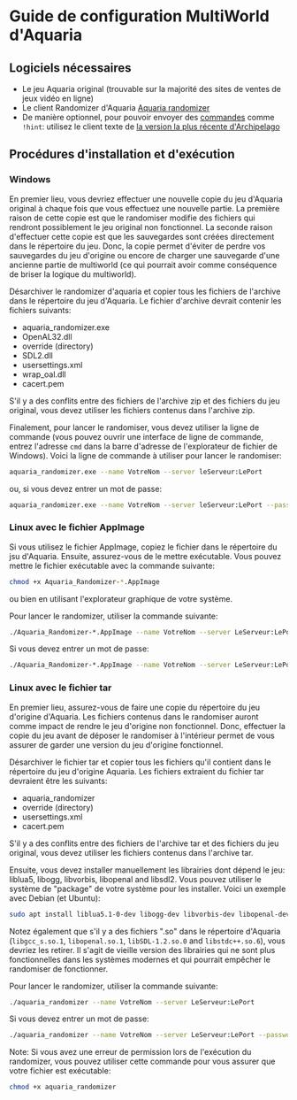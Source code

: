 # Guide de configuration MultiWorld d'Aquaria

## Logiciels nécessaires

- Le jeu Aquaria original (trouvable sur la majorité des sites de ventes de jeux vidéo en ligne)
- Le client Randomizer d'Aquaria [Aquaria randomizer](https://github.com/tioui/Aquaria_Randomizer/releases)
- De manière optionnel, pour pouvoir envoyer des [commandes](/tutorial/Archipelago/commands/en) comme `!hint`: utilisez le client texte de [la version la plus récente d'Archipelago](https://github.com/ArchipelagoMW/Archipelago/releases)

## Procédures d'installation et d'exécution

### Windows

En premier lieu, vous devriez effectuer une nouvelle copie du jeu d'Aquaria original à chaque fois que vous effectuez une
nouvelle partie. La première raison de cette copie est que le randomiser modifie des fichiers qui rendront possiblement
le jeu original non fonctionnel. La seconde raison d'effectuer cette copie est que les sauvegardes sont créées
directement dans le répertoire du jeu. Donc, la copie permet d'éviter de perdre vos sauvegardes du jeu d'origine ou
encore de charger une sauvegarde d'une ancienne partie de multiworld (ce qui pourrait avoir comme conséquence de briser
la logique du multiworld).

Désarchiver le randomizer d'aquaria et copier tous les fichiers de l'archive dans le répertoire du jeu d'Aquaria. Le
fichier d'archive devrait contenir les fichiers suivants:
- aquaria_randomizer.exe
- OpenAL32.dll
- override (directory)
- SDL2.dll
- usersettings.xml
- wrap_oal.dll
- cacert.pem

S'il y a des conflits entre des fichiers de l'archive zip et des fichiers du jeu original, vous devez utiliser
les fichiers contenus dans l'archive zip.

Finalement, pour lancer le randomiser, vous devez utiliser la ligne de commande (vous pouvez ouvrir une interface de
ligne de commande, entrez l'adresse `cmd` dans la barre d'adresse de l'explorateur de fichier de Windows). Voici
la ligne de commande à utiliser pour lancer le randomiser:

```bash
aquaria_randomizer.exe --name VotreNom --server leServeur:LePort
```

ou, si vous devez entrer un mot de passe:

```bash
aquaria_randomizer.exe --name VotreNom --server leServeur:LePort --password leMotDePasse
```

### Linux avec le fichier AppImage

Si vous utilisez le fichier AppImage, copiez le fichier dans le répertoire du jsu d'Aquaria. Ensuite, assurez-vous de
le mettre exécutable. Vous pouvez mettre le fichier exécutable avec la commande suivante:

```bash
chmod +x Aquaria_Randomizer-*.AppImage
```

ou bien en utilisant l'explorateur graphique de votre système.

Pour lancer le randomizer, utiliser la commande suivante:

```bash
./Aquaria_Randomizer-*.AppImage --name VotreNom --server LeServeur:LePort
```

Si vous devez entrer un mot de passe:

```bash
./Aquaria_Randomizer-*.AppImage --name VotreNom --server LeServeur:LePort --password LeMotDePasse
```

### Linux avec le fichier tar

En premier lieu, assurez-vous de faire une copie du répertoire du jeu d'origine d'Aquaria. Les fichiers contenus
dans le randomiser auront comme impact de rendre le jeu d'origine non fonctionnel. Donc, effectuer la copie du jeu
avant de déposer le randomiser à l'intérieur permet de vous assurer de garder une version du jeu d'origine fonctionnel.

Désarchiver le fichier tar et copier tous les fichiers qu'il contient dans le répertoire du jeu d'origine Aquaria. Les
fichiers extraient du fichier tar devraient être les suivants:
- aquaria_randomizer
- override (directory)
- usersettings.xml
- cacert.pem

S'il y a des conflits entre des fichiers de l'archive tar et des fichiers du jeu original, vous devez utiliser
les fichiers contenus dans l'archive tar.

Ensuite, vous devez installer manuellement les librairies dont dépend le jeu: liblua5, libogg, libvorbis, libopenal and
libsdl2. Vous pouvez utiliser le système de "package" de votre système pour les installer. Voici un exemple avec
Debian (et Ubuntu):

```bash
sudo apt install liblua5.1-0-dev libogg-dev libvorbis-dev libopenal-dev libsdl2-dev
```

Notez également que s'il y a des fichiers ".so" dans le répertoire d'Aquaria (`libgcc_s.so.1`, `libopenal.so.1`,
`libSDL-1.2.so.0` and `libstdc++.so.6`), vous devriez les retirer. Il s'agit de vieille version des librairies qui
ne sont plus fonctionnelles dans les systèmes modernes et qui pourrait empêcher le randomiser de fonctionner.

Pour lancer le randomizer, utiliser la commande suivante:

```bash
./aquaria_randomizer --name VotreNom --server LeServeur:LePort
```

Si vous devez entrer un mot de passe:

```bash
./aquaria_randomizer --name VotreNom --server LeServeur:LePort --password LeMotDePasse
```

Note: Si vous avez une erreur de permission lors de l'exécution du randomizer, vous pouvez utiliser cette commande
pour vous assurer que votre fichier est exécutable:

```bash
chmod +x aquaria_randomizer
```
